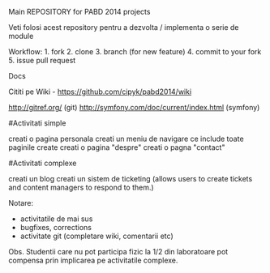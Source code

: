 Main REPOSITORY for PABD 2014 projects

Veti folosi acest repository pentru a dezvolta / implementa o serie de module


Workflow: 1. fork 2. clone 3. branch (for new feature) 4. commit to your fork 5. issue pull request

Docs

Cititi pe Wiki - https://github.com/cipyk/pabd2014/wiki

http://gitref.org/ (git) http://symfony.com/doc/current/index.html (symfony)

#Activitati simple

creati o pagina personala
creati un meniu de navigare ce include toate paginile create
creati o pagina "despre"
creati o pagna "contact"

#Activitati complexe

creati un blog
creati un sistem de ticketing 
(allows users to create tickets and content managers to respond to them.)

Notare:
- activitatile de mai sus
- bugfixes, corrections
- activitate git (completare wiki, comentarii etc)

Obs. Studentii care nu pot participa fizic la 1/2 din laboratoare pot compensa prin implicarea pe activitatile complexe.
